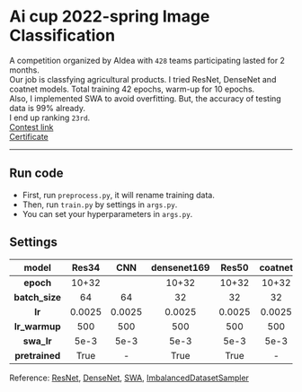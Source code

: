 # Ai cup 2022-spring Image Classification
A competition organized by AIdea with `428` teams participating lasted for 2 months.   
Our job is classfying agricultural products. I tried ResNet, DenseNet and coatnet models. Total training 42 epochs, warm-up for 10 epochs.     
Also, I implemented SWA to avoid overfitting. But, the accuracy of testing data is 99% already.   
I end up ranking `23rd`.   
[Contest link](https://aidea-web.tw/topic/93c8c26b-0e96-44bc-9a53-1c96353ad340)   
[Certificate](https://global.turingcerts.com/co/cert?hash=c26e6569477cb6e7d0e1e07dfaf4b86edd14ed8c77f3ee91c50341436dae4036)

---
## Run code
*   First, run `preprocess.py`, it will rename training data.
*   Then, run `train.py` by settings in `args.py`.
*   You can set your hyperparameters in `args.py`.
## Settings
|     model      | Res34  |  CNN   | densenet169 | Res50  | coatnet |
| :------------: | :----: | :----: | :---------: | :----: | :-----: |
|   **epoch**    | 10+32  |        |    10+32    | 10+32  |  10+32  |
| **batch_size** |   64   |   64   |     32      |   32   |   32    |
|     **lr**     | 0.0025 | 0.0025 |   0.0025    | 0.0025 | 0.0025  |
| **lr_warmup**  |  500   |  500   |     500     |  500   |   500   |
|   **swa_lr**   |  5e-3  |  5e-3  |    5e-3     |  5e-3  |  5e-3   |
| **pretrained** |  True  |   -    |    True     |  True  |    -    |


Reference: [ResNet](https://arxiv.org/abs/1512.03385), [DenseNet](https://arxiv.org/abs/1608.06993), [SWA](https://arxiv.org/abs/1803.05407), [ImbalancedDatasetSampler](https://github.com/ufoym/imbalanced-dataset-sampler)